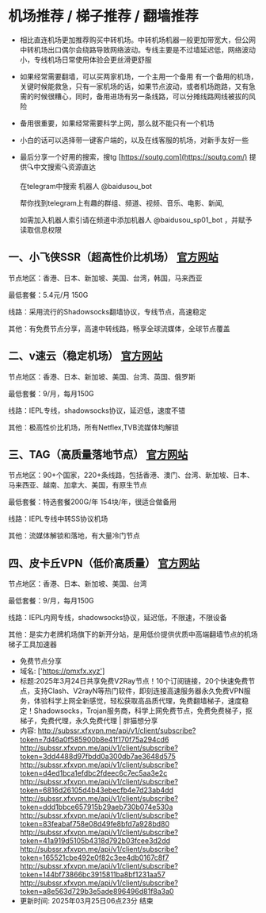 

# 机场推荐 / 梯子推荐 / 翻墙推荐

- 相比直连机场更加推荐购买中转机场。中转机场机器一般更加带宽大，但公网中转机场出口偶尔会绕路导致网络波动。专线主要是不过墙延迟低，网络波动小，专线机场日常使用体验会更丝滑更舒服

- 如果经常需要翻墙，可以买两家机场，一个主用一个备用 有一个备用的机场，关键时候能救急，只有一家机场的话，如果节点波动，或者机场跑路，又有急需的时候很糟心，同时，备用进场有另一条线路，可以分摊线路网线被拔的风险

- 备用很重要，如果经常需要科学上网，那么就不能只有一个机场

- 小白的话可以选择带一键客户端的，以及在线客服的机场，对新手友好一些

- 最后分享一个好用的搜索，搜tg [https://soutg.com](https://soutg.com/) 提供🔍中文搜索🔍资源直达

  在telegram中搜索 机器人 @baidusou_bot

  帮你找到telegram上有趣的群组、频道、视频、音乐、电影、新闻,

  如需加入机器人索引请在频道中添加机器人 @baidusou_sp01_bot ，并赋予读取信息权限



## 一、小飞侠SSR（超高性价比机场） [官方网站](https://www.xfxssr.me/)

节点地区：香港、日本、新加坡、美国、台湾，韩国，马来西亚

最低套餐：5.4元/月 150G

线路：采用流行的Shadowsocks翻墙协议，专线节点，高速稳定

其他：有免费节点分享，高速中转线路，畅享全球流媒体，全球节点覆盖



## 二、v速云（稳定机场） [官方网站](https://www.vfast.life/)

节点地区：香港、日本、新加坡、美国、台湾、英国、俄罗斯

最低套餐：9/月，每月150G

线路：IEPL专线，shadowsocks协议，延迟低，速度不错

其他：极高性价比机场，所有Netflex,TVB流媒体均解锁



## 三、TAG（高质量落地节点） [官方网站]([TAG](https://honven.dedicated-afflink.com/#/auth/))

节点地区：90+个国家，220+条线路，包括香港、澳门、台湾、新加坡、日本、马来西亚、越南、加拿大、美国，有原生节点

最低套餐：特选套餐200G/年 154块/年，很适合做备用

线路：IEPL专线中转SS协议机场

其他：流媒体解锁和落地，有大量冷门节点



## 四、皮卡丘VPN（低价高质量） [官方网站](https://pkqjiasu.com/)

节点地区：香港、日本、新加坡、美国、台湾

最低套餐：9/月，每月150G

线路：IEPL内网专线，shadowsocks协议，延迟低，不限速，不限设备

其他：是实力老牌机场旗下的新开分站，是用低价提供优质中高端翻墙节点的机场梯子工具加速器



- 免费节点分享 
- 域名: ['https://pmxfx.xyz'] 
- 标题:2025年3月24日共享免费V2Ray节点！10个订阅链接，20个快速免费节点，支持Clash、V2rayN等热门软件，即刻连接高速服务器永久免费VPN服务，体验科学上网全新感觉，轻松获取高品质代理，免费翻墙梯子，速度稳定！Shadowsocks，Trojan服务商，科学上网免费节点，免费免费梯子，抠梯子，免费代理，永久免费代理  |  胖猫想分享 
- 内容: 
http://subssr.xfxvpn.me/api/v1/client/subscribe?token=7d46a0f585900b8e41f170f75a294cd6
http://subssr.xfxvpn.me/api/v1/client/subscribe?token=3dd4488d97fbdd0a300db7ae3648d575
http://subssr.xfxvpn.me/api/v1/client/subscribe?token=d4ed1bca1efdbc2fdeec6c7ec5aa3e2c
http://subssr.xfxvpn.me/api/v1/client/subscribe?token=6816d26105d4b43ebecfb4e7d23ab4dd
http://subssr.xfxvpn.me/api/v1/client/subscribe?token=ddd1bbce657915b29aeb730b074e530a
http://subssr.xfxvpn.me/api/v1/client/subscribe?token=83feabaf758e08d49fe8bfd7a928bd80
http://subssr.xfxvpn.me/api/v1/client/subscribe?token=41a919d5105b4318d792b03fcee3d2dd
http://subssr.xfxvpn.me/api/v1/client/subscribe?token=165521cbe492e0f82c3ee4db0167c8f7
http://subssr.xfxvpn.me/api/v1/client/subscribe?token=144bf73866bc3915811ba8bf1231aa57
http://subssr.xfxvpn.me/api/v1/client/subscribe?token=a8e563d729b3e5ade896496d81f8a3a0 
- 更新时间: 2025年03月25日06点23分 
结束
